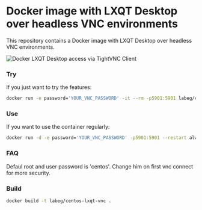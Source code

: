 # Docker image with LXQT Desktop over headless VNC environments

This repository contains a Docker image with LXQT Desktop over headless VNC environments.


![Docker LXQT Desktop access via TightVNC Client](https://raw.githubusercontent.com/LabEG/centos-lxqt-vnc/master/.pics/vnc_container_view.png)


### Try
If you just want to try the features:
```sh
docker run -e password='YOUR_VNC_PASSWORD' -it --rm -p5901:5901 labeg/centos-lxqt-vnc
```

### Use
If you want to use the container regularly:
```sh
docker run -d -e password='YOUR_VNC_PASSWORD' -p5901:5901 --restart always labeg/centos-lxqt-vnc
```

### FAQ
Defaul root and user password is 'centos'. Change him on first vnc connect for more security.

### Build
```sh
docker build -t labeg/centos-lxqt-vnc .
```